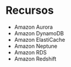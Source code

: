 # Recursos

- Amazon Aurora
- Amazon DynamoDB
- Amazon ElastiCache
- Amazon Neptune
- Amazon RDS
- Amazon Redshift